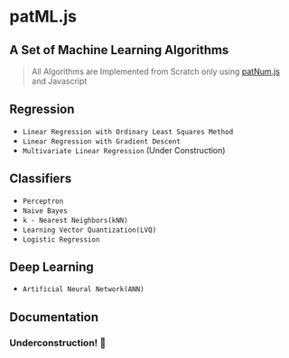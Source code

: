 # patML.js
## A Set of Machine Learning Algorithms

> All Algorithms are Implemented from Scratch only using [patNum.js](https://github.com/archanpatkar/patNum.js) and Javascript

## Regression

- `Linear Regression with Ordinary Least Squares Method`
- `Linear Regression with Gradient Descent`
- `Multivariate Linear Regression` (Under Construction)

## Classifiers

- `Perceptron`
- `Naive Bayes`
- `k - Nearest Neighbors(kNN)`
- `Learning Vector Quantization(LVQ)`
- `Logistic Regression`

## Deep Learning

- `Artificial Neural Network(ANN)`



## Documentation

### Underconstruction! 👷
